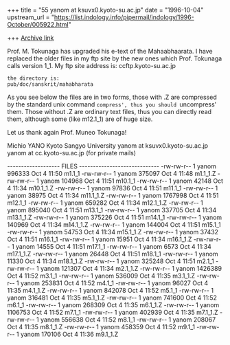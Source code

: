 +++
title = "55 yanom at ksuvx0.kyoto-su.ac.jp"
date = "1996-10-04"
upstream_url = "https://list.indology.info/pipermail/indology/1996-October/005922.html"

+++
[Archive link](https://list.indology.info/pipermail/indology/1996-October/005922.html)

Prof. M. Tokunaga has upgraded his e-text of the Mahaabhaarata.
I have replaced the older files in my ftp site by the new ones
which Prof. Tokunaga calls version 1_1. 
My ftp site address is:
ccftp.kyoto-su.ac.jp
~~~~~~~~~~~~~~~~~~~~
the directory is:
pub/doc/sanskrit/mahabharata
~~~~~~~~~~~~~~~~~~~~~~~~~~~~
As you see below the files are in two forms, those with .Z are 
compressed by the standard unix command `compress', thus you should
`uncompress' them.  Those without .Z are ordinary text files, thus
you can directly read them, although some (like m12.1_1) are of huge
size.

Let us thank again Prof. Muneo Tokunaga!

Michio YANO
Kyoto Sangyo University
yanom at ksuvx0.kyoto-su.ac.jp
yanom at cc.kyoto-su.ac.jp (for private mails)

------------------- FILES -----------------------------
-rw-rw-r--  1 yanom      996333 Oct  4 11:50 m1.1_1
-rw-rw-r--  1 yanom      375097 Oct  4 11:48 m1.1_1.Z
-rw-rw-r--  1 yanom      104968 Oct  4 11:51 m10.1_1
-rw-rw-r--  1 yanom       42148 Oct  4 11:34 m10.1_1.Z
-rw-rw-r--  1 yanom       97836 Oct  4 11:51 m11.1_1
-rw-rw-r--  1 yanom       38975 Oct  4 11:34 m11.1_1.Z
-rw-rw-r--  1 yanom     1767998 Oct  4 11:51 m12.1_1
-rw-rw-r--  1 yanom      659282 Oct  4 11:34 m12.1_1.Z
-rw-rw-r--  1 yanom      895040 Oct  4 11:51 m13.1_1
-rw-rw-r--  1 yanom      337705 Oct  4 11:34 m13.1_1.Z
-rw-rw-r--  1 yanom      375226 Oct  4 11:51 m14.1_1
-rw-rw-r--  1 yanom      140969 Oct  4 11:34 m14.1_1.Z
-rw-rw-r--  1 yanom      144004 Oct  4 11:51 m15.1_1
-rw-rw-r--  1 yanom       54753 Oct  4 11:34 m15.1_1.Z
-rw-rw-r--  1 yanom       37432 Oct  4 11:51 m16.1_1
-rw-rw-r--  1 yanom       15951 Oct  4 11:34 m16.1_1.Z
-rw-rw-r--  1 yanom       14555 Oct  4 11:51 m17.1_1
-rw-rw-r--  1 yanom        6573 Oct  4 11:34 m17.1_1.Z
-rw-rw-r--  1 yanom       26448 Oct  4 11:51 m18.1_1
-rw-rw-r--  1 yanom       11330 Oct  4 11:34 m18.1_1.Z
-rw-rw-r--  1 yanom      325248 Oct  4 11:51 m2.1_1
-rw-rw-r--  1 yanom      121307 Oct  4 11:34 m2.1_1.Z
-rw-rw-r--  1 yanom     1426389 Oct  4 11:52 m3.1_1
-rw-rw-r--  1 yanom      536009 Oct  4 11:35 m3.1_1.Z
-rw-rw-r--  1 yanom      253831 Oct  4 11:52 m4.1_1
-rw-rw-r--  1 yanom       96027 Oct  4 11:35 m4.1_1.Z
-rw-rw-r--  1 yanom      842078 Oct  4 11:52 m5.1_1
-rw-rw-r--  1 yanom      316481 Oct  4 11:35 m5.1_1.Z
-rw-rw-r--  1 yanom      741600 Oct  4 11:52 m6.1_1
-rw-rw-r--  1 yanom      268309 Oct  4 11:35 m6.1_1.Z
-rw-rw-r--  1 yanom     1106753 Oct  4 11:52 m7.1_1
-rw-rw-r--  1 yanom      402939 Oct  4 11:35 m7.1_1.Z
-rw-rw-r--  1 yanom      556638 Oct  4 11:52 m8.1_1
-rw-rw-r--  1 yanom      208067 Oct  4 11:35 m8.1_1.Z
-rw-rw-r--  1 yanom      458359 Oct  4 11:52 m9.1_1
-rw-rw-r--  1 yanom      170106 Oct  4 11:36 m9.1_1.Z




